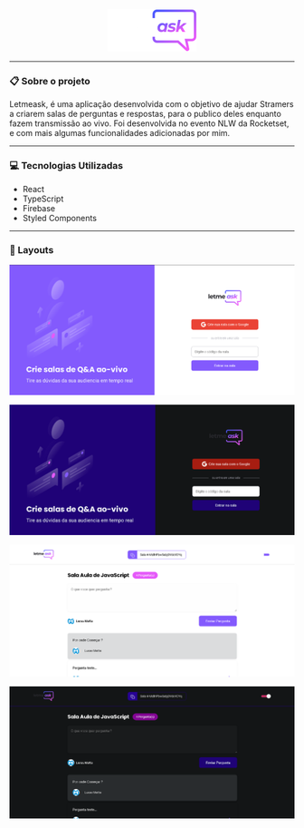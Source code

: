 
<p align="center"><img src="./src/assets/ImagensGit/logo.png" /></p>

***

### 📋 Sobre o projeto

Letmeask, é uma aplicação desenvolvida com o objetivo de ajudar Stramers a criarem salas de perguntas e respostas, para o publico deles enquanto fazem transmissão ao vivo. Foi desenvolvida no evento NLW da Rocketset, e com mais algumas funcionalidades adicionadas por mim.

***

### 💻 Tecnologias Utilizadas

* React
* TypeScript
* Firebase
* Styled Components

***

### 🎨 Layouts

<p align="center"><img src="./src/assets/ImagensGit/LoginLight.png" /></p>
<p align="center"><img src="./src/assets/ImagensGit/LoginDark.png" /></p>
<p align="center"><img src="./src/assets/ImagensGit/UserLight.png" /></p>
<p align="center"><img src="./src/assets/ImagensGit/UserDark.png" /></p>
